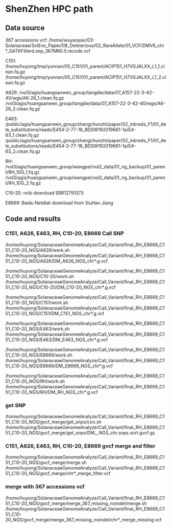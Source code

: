 # ShenZhen HPC path
## Data source
367 accessions vcf: 
/home/wuyaoyao/03-Solanaceae/SolEvo_Paper/08_Deleterious/02_RareAllele/01_VCF/DMV6_chr*_GATKFilterd.snp_367MR0.5.recode.vcf

C151: 
/home/huyong/tmp/yunnan/05_C151/01_parent/ACIP151_H7VGJALXX_L1_1.clean.fq.gz
/home/huyong/tmp/yunnan/05_C151/01_parent/ACIP151_H7VGJALXX_L1_2.clean.fq.gz

A626: 
/vol3/agis/huangsanwen_group/tangdie/data/07_A157-22-3-42-40/wgs/A6-26_1.clean.fq.gz
/vol3/agis/huangsanwen_group/tangdie/data/07_A157-22-3-42-40/wgs/A6-26_2.clean.fq.gz

E463: 
/public/agis/huangsanwen_group/zhangchunzhi/paper/02_inbreds_F1/01_dele_substitutions/reads/E454-2-77-18_BDSW192019661-1a/E4-63_1.clean.fq.gz
/public/agis/huangsanwen_group/zhangchunzhi/paper/02_inbreds_F1/01_dele_substitutions/reads/E454-2-77-18_BDSW192019661-1a/E4-63_2.clean.fq.gz

RH: 
/vol3/agis/huangsanwen_group/wangpei/vol2_data/01_ng_backup/01_parent/RH_10G_1.fq.gz
/vol3/agis/huangsanwen_group/wangpei/vol2_data/01_ng_backup/01_parent/RH_10G_2.fq.gz

C10-20: 
ncbi download SRR12791373

E8669: 
Baidu Netdisk download from XiuHan Jiang




## Code and results
### C151, A626, E463, RH, C10-20, E8669 Call SNP
/home/huyong/SolanaceaeGenomeAnalyze/Call_Variant/final_RH_E8669_C151_C10-20_NGS/A626/work.sh
/home/huyong/SolanaceaeGenomeAnalyze/Call_Variant/final_RH_E8669_C151_C10-20_NGS/A626/DM_A626_NGS_chr*.g.vcf

/home/huyong/SolanaceaeGenomeAnalyze/Call_Variant/final_RH_E8669_C151_C10-20_NGS/C10-20/work.sh
/home/huyong/SolanaceaeGenomeAnalyze/Call_Variant/final_RH_E8669_C151_C10-20_NGS/C10-20/DM_C10-20_NGS_chr*.g.vcf

/home/huyong/SolanaceaeGenomeAnalyze/Call_Variant/final_RH_E8669_C151_C10-20_NGS/C151/work.sh
/home/huyong/SolanaceaeGenomeAnalyze/Call_Variant/final_RH_E8669_C151_C10-20_NGS/C151/DM_C151_NGS_chr*.g.vcf

/home/huyong/SolanaceaeGenomeAnalyze/Call_Variant/final_RH_E8669_C151_C10-20_NGS/E463/work.sh
/home/huyong/SolanaceaeGenomeAnalyze/Call_Variant/final_RH_E8669_C151_C10-20_NGS/E463/DM_E463_NGS_chr*.g.vcf

/home/huyong/SolanaceaeGenomeAnalyze/Call_Variant/final_RH_E8669_C151_C10-20_NGS/E8669/work.sh
/home/huyong/SolanaceaeGenomeAnalyze/Call_Variant/final_RH_E8669_C151_C10-20_NGS/E8669/DM_E8669_NGS_chr*.g.vcf

/home/huyong/SolanaceaeGenomeAnalyze/Call_Variant/final_RH_E8669_C151_C10-20_NGS/RH/work.sh
/home/huyong/SolanaceaeGenomeAnalyze/Call_Variant/final_RH_E8669_C151_C10-20_NGS/RH/DM_RH_NGS_chr*.g.vcf


### get SNP
/home/huyong/SolanaceaeGenomeAnalyze/Call_Variant/final_RH_E8669_C151_C10-20_NGS/gvcf_merge/get_snps/con.sh
/home/huyong/SolanaceaeGenomeAnalyze/Call_Variant/final_RH_E8669_C151_C10-20_NGS/gvcf_merge/get_snps/DM_*_NGS_chr*.snps.sort.gvcf.gz


### C151, A626, E463, RH, C10-20, E8669 gvcf merge and filter
/home/huyong/SolanaceaeGenomeAnalyze/Call_Variant/final_RH_E8669_C151_C10-20_NGS/gvcf_merge/merge.sh
/home/huyong/SolanaceaeGenomeAnalyze/Call_Variant/final_RH_E8669_C151_C10-20_NGS/gvcf_merge/chr*_merge_filter.vcf


### merge with 367 accessions vcf
/home/huyong/SolanaceaeGenomeAnalyze/Call_Variant/final_RH_E8669_C151_C10-20_NGS/gvcf_merge/merge_367_missing_noindel/merge.sh
/home/huyong/SolanaceaeGenomeAnalyze/Call_Variant/final_RH_E8669_C151_C10-20_NGS/gvcf_merge/merge_367_missing_noindel/chr*_merge_missing.vcf

